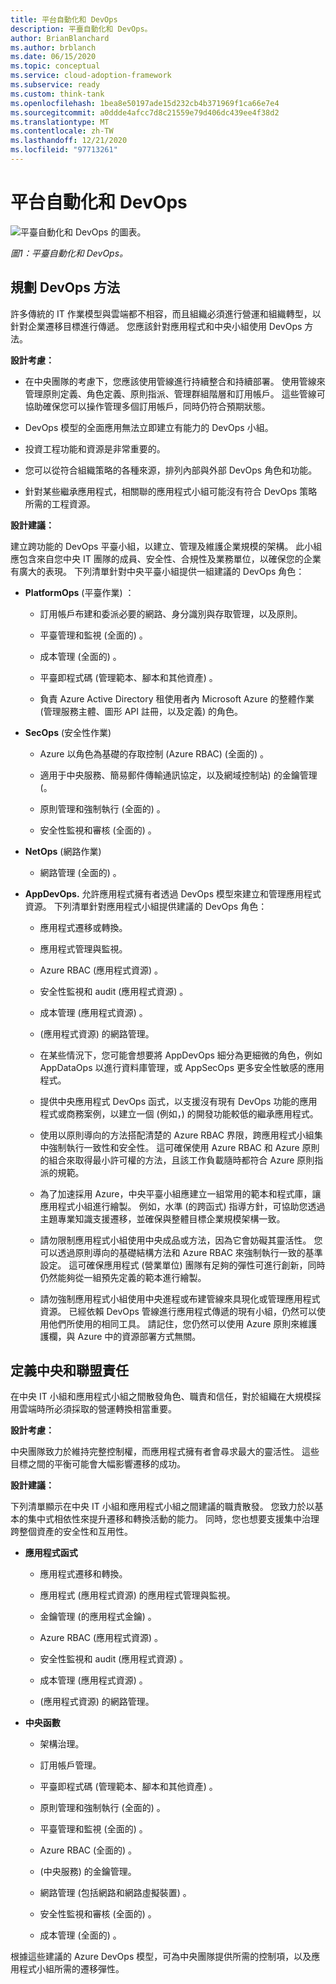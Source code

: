 ```yaml
---
title: 平台自動化和 DevOps
description: 平臺自動化和 DevOps。
author: BrianBlanchard
ms.author: brblanch
ms.date: 06/15/2020
ms.topic: conceptual
ms.service: cloud-adoption-framework
ms.subservice: ready
ms.custom: think-tank
ms.openlocfilehash: 1bea8e50197ade15d232cb4b371969f1ca66e7e4
ms.sourcegitcommit: a0ddde4afcc7d8c21559e79d406dc439ee4f38d2
ms.translationtype: MT
ms.contentlocale: zh-TW
ms.lasthandoff: 12/21/2020
ms.locfileid: "97713261"
---
```

<!-- docutune:casing PlatformOps AppDevOps AppDataOps AppSecOps -->

# <a name="platform-automation-and-devops"></a>平台自動化和 DevOps

![平臺自動化和 DevOps 的圖表。](./media/DevOps.png)

_圖1：平臺自動化和 DevOps。_

## <a name="planning-for-a-devops-approach"></a>規劃 DevOps 方法

許多傳統的 IT 作業模型與雲端都不相容，而且組織必須進行營運和組織轉型，以針對企業遷移目標進行傳遞。 您應該針對應用程式和中央小組使用 DevOps 方法。

**設計考慮：**

- 在中央團隊的考慮下，您應該使用管線進行持續整合和持續部署。 使用管線來管理原則定義、角色定義、原則指派、管理群組階層和訂用帳戶。 這些管線可協助確保您可以操作管理多個訂用帳戶，同時仍符合預期狀態。

- DevOps 模型的全面應用無法立即建立有能力的 DevOps 小組。

- 投資工程功能和資源是非常重要的。

- 您可以從符合組織策略的各種來源，排列內部與外部 DevOps 角色和功能。

- 針對某些繼承應用程式，相關聯的應用程式小組可能沒有符合 DevOps 策略所需的工程資源。

<!-- cSpell:ignore PlatformOps SecOps NetOps AppDevOps AppDataOps AppSecOps -->

**設計建議：**

建立跨功能的 DevOps 平臺小組，以建立、管理及維護企業規模的架構。 此小組應包含來自您中央 IT 團隊的成員、安全性、合規性及業務單位，以確保您的企業有廣大的表現。 下列清單針對中央平臺小組提供一組建議的 DevOps 角色：

- **PlatformOps** (平臺作業) ：

  - 訂用帳戶布建和委派必要的網路、身分識別與存取管理，以及原則。

  - 平臺管理和監視 (全面的) 。

  - 成本管理 (全面的) 。

  - 平臺即程式碼 (管理範本、腳本和其他資產) 。

  - 負責 Azure Active Directory 租使用者內 Microsoft Azure 的整體作業 (管理服務主體、圖形 API 註冊，以及定義) 的角色。

- **SecOps** (安全性作業) 

  - Azure 以角色為基礎的存取控制 (Azure RBAC)  (全面的) 。

  - 適用于中央服務、簡易郵件傳輸通訊協定，以及網域控制站) 的金鑰管理 (。

  - 原則管理和強制執行 (全面的) 。

  - 安全性監視和審核 (全面的) 。

- **NetOps** (網路作業) 

  - 網路管理 (全面的) 。

- **AppDevOps.** 允許應用程式擁有者透過 DevOps 模型來建立和管理應用程式資源。 下列清單針對應用程式小組提供建議的 DevOps 角色：

  - 應用程式遷移或轉換。

  - 應用程式管理與監視。

  - Azure RBAC (應用程式資源) 。

  - 安全性監視和 audit (應用程式資源) 。

  - 成本管理 (應用程式資源) 。

  -  (應用程式資源) 的網路管理。

  - 在某些情況下，您可能會想要將 AppDevOps 細分為更細微的角色，例如 AppDataOps 以進行資料庫管理，或 AppSecOps 更多安全性敏感的應用程式。

  - 提供中央應用程式 DevOps 函式，以支援沒有現有 DevOps 功能的應用程式或商務案例，以建立一個 (例如，) 的開發功能較低的繼承應用程式。

  - 使用以原則導向的方法搭配清楚的 Azure RBAC 界限，跨應用程式小組集中強制執行一致性和安全性。 這可確保使用 Azure RBAC 和 Azure 原則的組合來取得最小許可權的方法，且該工作負載隨時都符合 Azure 原則指派的規範。

  - 為了加速採用 Azure，中央平臺小組應建立一組常用的範本和程式庫，讓應用程式小組進行繪製。 例如，水準 (的跨函式) 指導方針，可協助您透過主題專業知識支援遷移，並確保與整體目標企業規模架構一致。

  - 請勿限制應用程式小組使用中央成品或方法，因為它會妨礙其靈活性。 您可以透過原則導向的基礎結構方法和 Azure RBAC 來強制執行一致的基準設定。 這可確保應用程式 (營業單位) 團隊有足夠的彈性可進行創新，同時仍然能夠從一組預先定義的範本進行繪製。

  - 請勿強制應用程式小組使用中央進程或布建管線來具現化或管理應用程式資源。 已經依賴 DevOps 管線進行應用程式傳遞的現有小組，仍然可以使用他們所使用的相同工具。 請記住，您仍然可以使用 Azure 原則來維護護欄，與 Azure 中的資源部署方式無關。

## <a name="define-central-and-federated-responsibilities"></a>定義中央和聯盟責任

在中央 IT 小組和應用程式小組之間散發角色、職責和信任，對於組織在大規模採用雲端時所必須採取的營運轉換相當重要。

**設計考慮：**

中央團隊致力於維持完整控制權，而應用程式擁有者會尋求最大的靈活性。 這些目標之間的平衡可能會大幅影響遷移的成功。

**設計建議：**

下列清單顯示在中央 IT 小組和應用程式小組之間建議的職責散發。 您致力於以基本的集中式相依性來提升遷移和轉換活動的能力。 同時，您也想要支援集中治理跨整個資產的安全性和互用性。

- **應用程式函式**

  - 應用程式遷移和轉換。

  - 應用程式 (應用程式資源) 的應用程式管理與監視。

  - 金鑰管理 (的應用程式金鑰) 。

  - Azure RBAC (應用程式資源) 。

  - 安全性監視和 audit (應用程式資源) 。

  - 成本管理 (應用程式資源) 。

  -  (應用程式資源) 的網路管理。

- **中央函數**

  - 架構治理。

  - 訂用帳戶管理。

  - 平臺即程式碼 (管理範本、腳本和其他資產) 。

  - 原則管理和強制執行 (全面的) 。

  - 平臺管理和監視 (全面的) 。

  - Azure RBAC (全面的) 。

  -  (中央服務) 的金鑰管理。

  - 網路管理 (包括網路和網路虛擬裝置) 。

  - 安全性監視和審核 (全面的) 。

  - 成本管理 (全面的) 。

根據這些建議的 Azure DevOps 模型，可為中央團隊提供所需的控制項，以及應用程式小組所需的遷移彈性。
